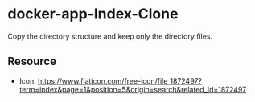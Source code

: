 # docker-app-Index-Clone
Copy the directory structure and keep only the directory files.

## Resource

- Icon: https://www.flaticon.com/free-icon/file_1872497?term=index&page=1&position=5&origin=search&related_id=1872497